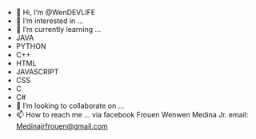- 👋 Hi, I’m @WenDEVLIFE
- 👀 I’m interested in ...
- 🌱 I’m currently learning ...
- JAVA
- PYTHON
- C++
- HTML
- JAVASCRIPT
- CSS
- C
- C#
- 💞️ I’m looking to collaborate on ...
- 📫 How to reach me ...
via facebook 
Frouen Wenwen Medina Jr.
email: Medinajrfrouen@gmail.com

<!---
WenDEVLIFE/WenDEVLIFE is a ✨ special ✨ repository because its `README.md` (this file) appears on your GitHub profile.
You can click the Preview link to take a look at your changes.
--->
